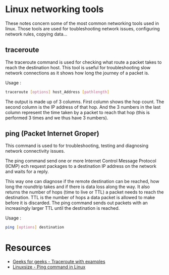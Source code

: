 # Linux networking tools

These notes concern some of the most common networking tools used in linux. Those tools are used for toubleshooting network issues, configuring network rules, copying data...

## traceroute

The traceroute command is used for checking what route a packet takes to reach the destination host. This tool is useful for troubleshooting slow network connections as it shows how long the journey of a packet is.

Usage : 

```bash
traceroute [options] host_Address [pathlength]
```

The output is made up of 3 columns. First column shows the hop count. The second column is the IP address of that hop. And the 3 numbers in the last column represent the time taken by a packet to reach that hop (this is performed 3 times and we thus have 3 numbers).

## ping (Packet Internet Groper)

This command is used to for troubleshooting, testing and diagnosing network connectivity issues.

The ping command send one or more Internet Control Message Protocol (ICMP) ech request packages to a destination IP address on the network and waits for a reply.

This way one can diagnose if the remote destination can be reached, how long the roundtrip takes and if there is data loss along the way. It also returns the number of hops (time to live or TTL) a packet needs to reach the destination. TTL is the number of hops a data packet is allowed to make before it is discarded. The ping command sends out packets with an increasingly larger TTL until the destination is reached.

Usage : 

```bash
ping [options] destination
```

# Resources

* [Geeks for geeks - Traceroute with examples](https://www.geeksforgeeks.org/traceroute-command-in-linux-with-examples/)
* [Linuxsize - Ping command in Linux](https://linuxize.com/post/linux-ping-command/)